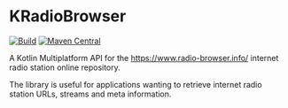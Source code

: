# KRadioBrowser

[![Build](https://github.com/bitlinker/KRadioBrowser/actions/workflows/build.yaml/badge.svg)](https://github.com/bitlinker/KRadioBrowser/actions/workflows/build.yaml) [![Maven Central](https://maven-badges.sml.io/maven-central/io.github.bitlinker.kradiobrowser/kradiobrowser/badge.svg)](https://maven-badges.sml.io/maven-central/io.github.bitlinker.kradiobrowser/kradiobrowser)

A Kotlin Multiplatform API for the https://www.radio-browser.info/ internet radio station online repository.

The library is useful for applications wanting to retrieve internet radio station URLs, streams and meta information.

